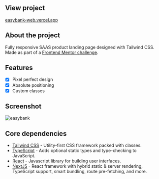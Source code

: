 ## View project

[easybank-web.vercel.app](https://easybank-web.vercel.app/)

## About the project

Fully responsive SAAS product landing page designed with Tailwind CSS. Made as part of a [Frontend Mentor challenge](https://www.frontendmentor.io/solutions/responsive-landing-page-using-tailwind-apt74__Nl).

## Features

- [x] Pixel perfect design
- [x] Absolute positioning
- [x] Custom classes

## Screenshot

![easybank](https://user-images.githubusercontent.com/4708484/110999705-2ae55c80-8357-11eb-97bf-94cf3aea198a.jpg)

## Core dependencies

- [Tailwind CSS](https://tailwindcss.com/) - Utility-first CSS framework packed with classes.
- [TypeScript](https://www.typescriptlang.org/) - Adds optional static types and type-checking to JavaScript.
- [React](https://reactjs.org/) - Javascript library for building user interfaces.
- [NextJS](https://nextjs.org/) - React framework with hybrid static & server rendering, TypeScript support, smart bundling, route pre-fetching, and more.
